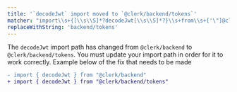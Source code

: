 ```yaml
---
title: '`decodeJwt` import moved to `@clerk/backend/tokens`'
matcher: "import\\s+{[\\s\\S]*?decodeJwt[\\s\\S]*?}\\s+from\\s+['\"]@clerk\\/(backend)['\"]"
replaceWithString: 'backend/tokens'
---
```


The `decodeJwt` import path has changed from `@clerk/backend` to `@clerk/backend/tokens`. You must update your import path in order for it to work correctly. Example below of the fix that needs to be made

```diff
- import { decodeJwt } from "@clerk/backend"
+ import { decodeJwt } from "@clerk/backend/tokens"
```
